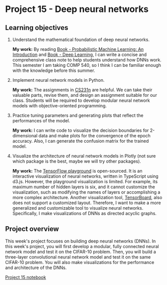 # Project 15 - Deep neural networks

## Learning objectives

1. Understand the mathematical foundation of deep neural networks.

    **My work:** By reading [Book - Probabilistic Machine Learning: An Introduction](https://probml.github.io/pml-book/book1.html) and [Book - Deep Learning](https://www.deeplearningbook.org/), I can write a concise and comprehensive class note to help students understand how DNNs work. This semester I am taking COMP 540, so I think I can be familiar enough with the knowledge before this summer.

2. Implement neural network models in Python.

    **My work:** The assignments in [CS231n](http://cs231n.stanford.edu/) are helpful. We can take their valuable parts, revise them, and design an assignment suitable for our class. Students will be required to develop modular neural network models with objective-oriented programming. 

3. Practice tuning parameters and generating plots that reflect the performances of the model.

    **My work:** I can write code to visualize the decision boundaries for 2-dimensional data and make plots for the convergence of the epoch accuracy. Also, I can generate the confusion matrix for the trained model.

4. Visualize the architecture of neural network models in Plotly (not sure which package is the best, maybe we will try other packages).

    **My work:** The [TensorFlow playground](https://github.com/tensorflow/playground) is open-sourced. It is an interactive visualization of neural networks, written in TypeScript using d3.js. However, the playground visualization is limited. For example, its maximum number of hidden layers is six, and it cannot customize the visualization, such as modifying the names of layers or accomplishing a more complex architecture. Another visualization tool, [TensorBoard](https://www.tensorflow.org/tensorboard), also does not support a customized layout. Therefore, I want to make a more generalized and customizable tool to visualize neural networks. Specifically, I make visualizations of DNNs as directed acyclic graphs.

## Project overview

This week's project focuses on building deep neural networks (DNNs). In this week's project, you will first develop a modular, fully connected neural network model and test it on the CIFAR-10 problem. Then, you will build a three-layer convolutional neural network model and test it on the same CIFAR-10 problem. You will also make visualizations for the performance and architecture of the DNNs. 



[Project 15 notebook](https://colab.research.google.com/drive/1a_FHvCIz3MBesGHAdvuYSGDXBfHUJDfb)
